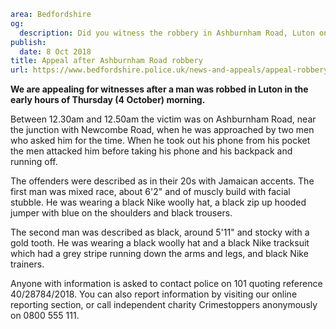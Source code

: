 ```yaml
area: Bedfordshire
og:
  description: Did you witness the robbery in Ashburnham Road, Luton on 4 October 2018 between 12.30am and 12.50am?
publish:
  date: 8 Oct 2018
title: Appeal after Ashburnham Road robbery
url: https://www.bedfordshire.police.uk/news-and-appeals/appeal-robbery-luton-october18
```

**We are appealing for witnesses after a man was robbed in Luton in the early hours of Thursday (4 October) morning.**

Between 12.30am and 12.50am the victim was on Ashburnham Road, near the junction with Newcombe Road, when he was approached by two men who asked him for the time. When he took out his phone from his pocket the men attacked him before taking his phone and his backpack and running off.

The offenders were described as in their 20s with Jamaican accents. The first man was mixed race, about 6'2" and of muscly build with facial stubble. He was wearing a black Nike woolly hat, a black zip up hooded jumper with blue on the shoulders and black trousers.

The second man was described as black, around 5'11" and stocky with a gold tooth. He was wearing a black woolly hat and a black Nike tracksuit which had a grey stripe running down the arms and legs, and black Nike trainers.

Anyone with information is asked to contact police on 101 quoting reference 40/28784/2018. You can also report information by visiting our online reporting section, or call independent charity Crimestoppers anonymously on 0800 555 111.
